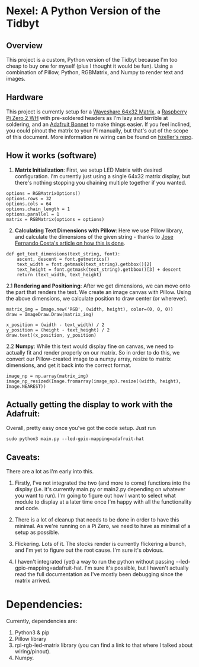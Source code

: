 # Nexel: A Python Version of the Tidbyt

## Overview

This project is a custom, Python version of the Tidbyt because I'm too cheap to buy one for myself (plus I thought it would be fun). Using a combination of Pillow, Python, RGBMatrix, and Numpy to render text and images.

## Hardware

This project is currently setup for a [Waveshare 64x32 Matrix](https://www.waveshare.com/rgb-matrix-p3-64x32.htm), a [Raspberry Pi Zero 2 WH](https://www.raspberrypi.com/products/raspberry-pi-zero-2-w/) with pre-soldered headers as I'm lazy and terrible at soldering, and an [Adafruit Bonnet](https://www.adafruit.com/product/3211) to make things easier. If you feel inclined, you could pinout the matrix to your Pi manually, but that's out of the scope of this document. More information re wiring can be found on [hzeller's repo](https://github.com/hzeller/rpi-rgb-led-matrix).


## How it works (software)

1. **Matrix Initialization**: First, we setup LED Matrix with desired configuration. I'm currently just using a single 64x32 matrix display, but there's nothing stopping you chaining multiple together if you wanted.

```
options = RGBMatrixOptions()
options.rows = 32
options.cols = 64
options.chain_length = 1
options.parallel = 1
matrix = RGBMatrix(options = options)
```

2. **Calculating Text Dimensions with Pillow**: Here we use Pillow library, and calculate the dimensions of the given string - thanks to [Jose Fernando Costa's article on how this is done]("https://levelup.gitconnected.com/how-to-properly-calculate-text-size-in-pil-images-17a2cc6f51fd"). 

```
def get_text_dimensions(text_string, font):
    ascent, descent = font.getmetrics()
    text_width = font.getmask(text_string).getbbox()[2]
    text_height = font.getmask(text_string).getbbox()[3] + descent
    return (text_width, text_height)
```
2.1 **Rendering and Positioning**: After we get dimensions, we can move onto the part that renders the text. We create an image canvas with Pillow. Using the above dimensions, we calculate position to draw center (or wherever).

```
matrix_img = Image.new('RGB', (width, height), color=(0, 0, 0))
draw = ImageDraw.Draw(matrix_img)

x_position = (width - text_width) / 2
y_position = (height - text_height) / 2
draw.text((x_position, y_position)
```


2.2 **Numpy**: While this text would display fine on canvas, we need to actually fit and render properly on our matrix. So in order to do this, we convert our Pillow-created image to a numpy array, resize to matrix dimensions, and get it back into the correct format.

```
image_np = np.array(matrix_img)
image_np_resized(Image.fromarray(image_np).resize((width, height), Image.NEAREST))
```


## Actually getting the display to work with the Adafruit:
Overall, pretty easy once you've got the code setup. Just run
```
sudo python3 main.py --led-gpio-mapping=adafruit-hat
```


## Caveats:

There are a lot as I'm early into this. 

1. Firstly, I've not integrated the two (and more to come) functions into the display (i.e. it's currently main.py or main2.py depending on whatever you want to run). I'm going to figure out how I want to select what module to display at a later time once I'm happy with all the functionality and code.

2. There is a lot of cleanup that needs to be done in order to have this minimal. As we're running on a Pi Zero, we need to have as minimal of a setup as possible.

3. Flickering. Lots of it. The stocks render is currently flickering a bunch, and I'm yet to figure out the root cause. I'm sure it's obvious.

4. I haven't integrated (yet) a way to run the python without passing --led-gpio-mapping=adafruit-hat. I'm sure it's possible, but I haven't actually read the full documentation as I've mostly been debugging since the matrix arrived.


# Dependencies:

Currently, dependencies are:

1. Python3 & pip
2. Pillow library
3. rpi-rgb-led-matrix library (you can find a link to that where I talked about wiring/pinout).
4. Numpy.

